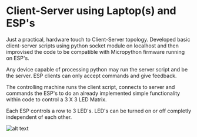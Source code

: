 # Client-Server using Laptop(s) and ESP's

Just a practical, hardware touch to Client-Server topology.
Developed basic client-server scripts using python socket module on localhost
and then improvised the code to be compatible with Micropython firmware running on ESP's.

Any device capable of processing python may run the server script and be the server.
ESP clients can only accept commands and give feedback.

The controlling machine runs the client script, connects to server and commands the ESP's
to do an already implemented simple functionality within code to control a 3 X 3
LED Matrix. 

Each ESP controls a row to 3 LED's. LED's can be turned on or off completly
independent of each other.

![alt text](https://github.com/hackme199/Client-Server-using-laptop-and-esp-s/ESPClientServerComm(2).png)
